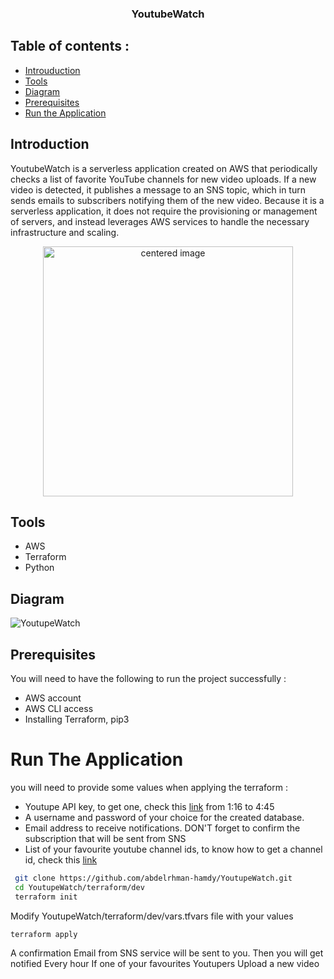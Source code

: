 
<h3 align="center">YoutubeWatch</h3>

## Table of contents :
- [Introuduction](#introduction)
- [Tools](#tools)
- [Diagram](#diagram)
- [Prerequisites](#prerequisites)
- [Run the Application](#run-the-application)

## Introduction 
YoutubeWatch is a serverless application created on AWS that periodically checks a list of favorite YouTube channels for new video uploads. If a new video is detected, it publishes a message to an SNS topic, which in turn sends emails to subscribers notifying them of the new video. Because it is a serverless application, it does not require the provisioning or management of servers, and instead leverages AWS services to handle the necessary infrastructure and scaling.
<p align="center">
<img  src="https://github.com/abdelrhman-hamdy/YoutubeWatch/assets/69608603/f12bcfe9-7e97-45b4-9912-24ed2f99996a" alt="centered image" height="400">
</p>



## Tools 
- AWS 
- Terraform 
- Python

## Diagram
 ![YoutupeWatch](https://user-images.githubusercontent.com/69608603/224564562-e6b72d23-3208-4127-a832-7adda9f1b238.png)

## Prerequisites 
You will need to have the following to run the project successfully : 
- AWS account 
- AWS CLI access 
- Installing Terraform, pip3

# Run The Application
 you will need to provide some values when applying the terraform :
 - Youtupe API key, to get one, check this [link](https://www.youtube.com/watch?v=D56_Cx36oGY&t=76s) from 1:16 to 4:45 
 - A username and password of your choice for the created database.
 - Email address to receive notifications. DON'T forget to confirm the subscription that will be sent from SNS
 - List of your favourite youtube channel ids, to know how to get a channel id, check this [link](https://www.youtube.com/watch?v=0oDy2sWPF38)

```bash
 git clone https://github.com/abdelrhman-hamdy/YoutupeWatch.git
 cd YoutupeWatch/terraform/dev
 terraform init  
```
Modify YoutupeWatch/terraform/dev/vars.tfvars file with your values 

```bash
terraform apply 
```
A confirmation Email from SNS service will be sent to you. Then you will get notified Every hour If one of your favourites Youtupers Upload a new video

